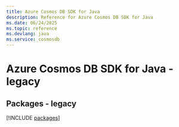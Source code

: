 ```yaml
---
title: Azure Cosmos DB SDK for Java
description: Reference for Azure Cosmos DB SDK for Java
ms.date: 06/24/2025
ms.topic: reference
ms.devlang: java
ms.service: cosmosdb
---
```

# Azure Cosmos DB SDK for Java - legacy
## Packages - legacy
[!INCLUDE [packages](cosmos-db-index.md)]